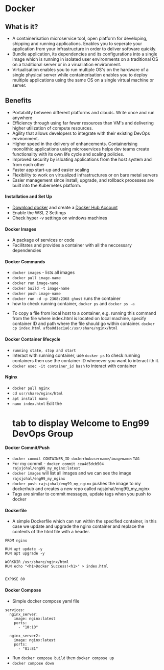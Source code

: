 # Docker

## What is it?
- A containerisation microservice tool, open platform for developing, shipping and running applications. Enables you to seperate your application from your infrastructure in order to deliver software quickly. 
- Bundle application, its dependencies and its configurations into a single image which is running in isolated user environments on a traditional OS on a traditional server or in a virualiation environment. 
- Virtualisation enables you to run multiple OS's on the hardware of a single physical server while containerisation enables you to deploy multiple applications using the same OS on a single virtual machine or server. 

## Benefits
- Portability between different platforms and clouds. Write once and run anywhere
- Efficiency through using far fewer resources than VM's and delivering higher utilization of compute resources. 
- Agility that allows developers to integrate with their existing DevOps environment.
- Higher speed in the delivery of enhancements. Containerising monolithic applications using microservices helps dev teams create functionality with its own life cycle and scaling policies. 
- Improved security by isloating applications from the host system and from each other
- Faster app start-up and easier scaling
- Flexibility to work on virtualized infrastructures or on bare  metal servers
- Easier management since install, upgrade, and rollback processes are built into the Kubernetes platform. 

#### Installation and Set Up
- [Download docker](https://docs.docker.com/desktop/windows/install/) and create a [Docker Hub Account](https://hub.docker.com)
- Enable the WSL 2 Settings 
- Check hyper -v settings on windows machines

#### Docker Images
- A package of services or code 
- Facilitates and provides a container with all the neccessary dependencies


#### Docker Commands
- `docker images` - lists all images
- `docker pull image-name`
- `docker run image-name`
- `docker build -t image-name`
- `docker push image-name`
- `docker run -d -p 2368:2368 ghost` runs the container 
- how to check running container, `docker ps` and `docker ps -a`
* To copy a file from local host to a container, e.g. running this command from the file where index.html is located on local machine, specify container ID and path where the file should go within container. `docker cp index.html afba0d1ec1a6:/usr/share/nginx/html`


#### Docker Container lifecycle
- `running state, stop and start`
- Interact with running container, use `docker ps` to check running containers then use the container ID whenever you want to interact ith it. 
- `docker exec -it container_id bash` to interact with container

#### Nginx
- `docker pull nginx` 
- `cd usr/share/nginx/html`
- `apt install nano`
- `nano index.html` Edit the <h1> tab to display Welcome to Eng99 DevOps Group

#### Docker Commit/Push
* `docker commit CONTAINER_ID dockerhubusername/imagename:TAG`
* For my commit - `docker commit cea4d5dcb504 rajsjohal/eng99_my_nginx:latest`
* `docker images` will list all images and we can see the image `rajsjohal/eng99_my_nginx` 
* `docker push rajsjohal/eng99_my_nginx` pushes the image to my dockerhub and creates a new repo called rajsjohal/eng99_my_nginx
* Tags are similar to commit messages, update tags when you push to docker

#### Dockerfile
* A simple Dockerfile which can run within the specified container, in this case we update and upgrade the nginx container and replace the contents of the html file with a header.
```
FROM nginx

RUN apt update -y
RUN apt upgrade -y

WORKDIR /usr/share/nginx/html
RUN echo "<h1>Docker Success!<h1>" > index.html


EXPOSE 80
```

#### Docker Compose
* Simple docker compose yaml file
```
services:
  nginx_server:
    image: nginx:latest
    ports: 
      - "10:10"
  
  nginx_server2:
    image: nginx:latest
    ports:
      - "81:81"
```
* Run `docker compose build` then `docker compose up`
* `docker compose down`

